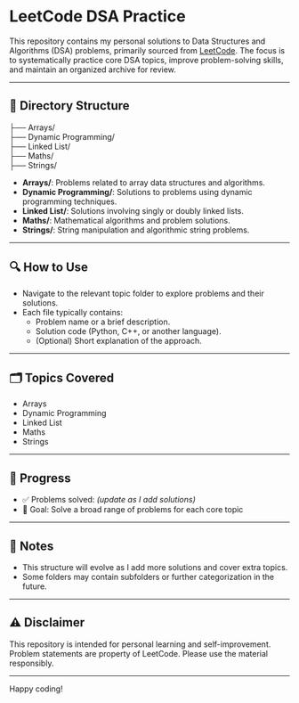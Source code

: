 # LeetCode DSA Practice

This repository contains my personal solutions to Data Structures and Algorithms (DSA) problems, primarily sourced from [LeetCode](https://leetcode.com/u/Gaurav-pandey-04/). The focus is to systematically practice core DSA topics, improve problem-solving skills, and maintain an organized archive for review.

---

## 📂 Directory Structure

   
├── Arrays/     
├── Dynamic Programming/    
├── Linked List/    
├── Maths/    
├── Strings/    


- **Arrays/**: Problems related to array data structures and algorithms.
- **Dynamic Programming/**: Solutions to problems using dynamic programming techniques.
- **Linked List/**: Solutions involving singly or doubly linked lists.
- **Maths/**: Mathematical algorithms and problem solutions.
- **Strings/**: String manipulation and algorithmic string problems.

---

## 🔍 How to Use

- Navigate to the relevant topic folder to explore problems and their solutions.
- Each file typically contains:
  - Problem name or a brief description.
  - Solution code (Python, C++, or another language).
  - (Optional) Short explanation of the approach.

---

## 🗂️ Topics Covered

- Arrays
- Dynamic Programming
- Linked List
- Maths
- Strings

---

## 🚧 Progress

- ✅ Problems solved: _(update as I add solutions)_
- 🎯 Goal: Solve a broad range of problems for each core topic

---

## 📢 Notes

- This structure will evolve as I add more solutions and cover extra topics.
- Some folders may contain subfolders or further categorization in the future.

---

## ⚠️ Disclaimer

This repository is intended for personal learning and self-improvement. Problem statements are property of LeetCode. Please use the material responsibly.

---

Happy coding!
